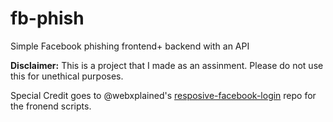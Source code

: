 # fb-phish
Simple Facebook phishing frontend+ backend with an API

**Disclaimer:**
This is a project that I made as an assinment. Please do not use this for unethical purposes.

Special Credit goes to @webxplained's [resposive-facebook-login](https://github.com/webxplained/responsive-facebook-login-html-css.git) repo  for the fronend scripts.
